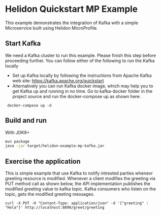 # Helidon Quickstart MP Example

This example demonstrates the integration of Kafka with a simple Microservice built using Helidon MicroProfile.

## Start Kafka
We need a Kafka cluster to run this example. Please finish this step before proceeding further. 
You can follow either of the following to run the Kafka locally
- Set up Kafka locally by following the instructions from Apache Kafka web site: https://kafka.apache.org/quickstart
- Alternatively  you can run Kafka docker image, which may help you to get Kafka up and running in no time. 
Go to kafka-docker folder in the project source and run the docker-compose up as shown here: 
 ``` 
  docker-compose up -d
 ```

## Build and run

With JDK8+
```bash
mvn package
java -jar target/helidon-example-mp-kafka.jar
```

## Exercise the application

This is simple example that use Kafka to notify intrested parties whenevr greeting resource is modified.
Whenever a client modifies the greeting via PUT method call as shown below, the API implementation
publishes the modified greeting value to kafka topic. Kafka consumers who listen on the topic, 
gets the modified greeting  messages. 

```
curl -X PUT -H "Content-Type: application/json" -d '{"greeting" : "Hola"}' http://localhost:8090/greet/greeting

```
